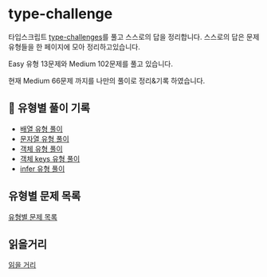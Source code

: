 # type-challenge
타입스크립트 [type-challenges](https://github.com/type-challenges/type-challenges/blob/main/README.ko.md)를 풀고 스스로의 답을 정리합니다. 
스스로의 답은 문제유형들을 한 페이지에 모아 정리하고있습니다. 

Easy 유형 13문제와 Medium 102문제를 풀고 있습니다.

현재 Medium 66문제 까지를 나만의 풀이로 정리&기록 하였습니다.

## 📖 유형별 풀이 기록

 - [배열 유형 풀이](https://github.com/skiende74/type-challenge/blob/main/%EB%B0%B0%EC%97%B4%20%EC%9C%A0%ED%98%95.md)
 - [문자열 유형 풀이](https://github.com/skiende74/type-challenge/blob/main/%EB%AC%B8%EC%9E%90%EC%97%B4%20%EC%9C%A0%ED%98%95.md)
 - [객체 유형 풀이](https://github.com/skiende74/type-challenge/blob/main/%EA%B0%9D%EC%B2%B4%20%EC%9C%A0%ED%98%95.md)
 - [객체 keys 유형 풀이](https://github.com/skiende74/type-challenge/blob/main/%EA%B0%9D%EC%B2%B4%20keys%20%EC%9C%A0%ED%98%95.md)
 - [infer 유형 풀이](https://github.com/skiende74/type-challenge/blob/main/infer%20%EC%9C%A0%ED%98%95.md)


## 유형별 문제 목록
[유형별 문제 목록](https://github.com/skiende74/type-challenge/blob/main/%EB%AC%B8%EC%A0%9C%EC%9C%A0%ED%98%95%20%EB%AA%A9%EC%B0%A8.md)

## 읽을거리
[읽을 거리](https://github.com/skiende74/type-challenge/blob/main/%EC%9D%BD%EC%9D%84%20%EA%B1%B0%EB%A6%AC.md)
